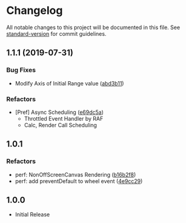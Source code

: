 # Changelog

All notable changes to this project will be documented in this file. See [standard-version](https://github.com/conventional-changelog/standard-version) for commit guidelines.

## 1.1.1 (2019-07-31)

### Bug Fixes

- Modify Axis of Initial Range value ([abd3b11](https://github.com/iamsjy17/Plotta.js/commit/abd3b11d723d08458e83b269630499848a587392))

### Refactors

- [Pref] Async Scheduling ([e69dc5a](https://github.com/iamsjy17/Plotta.js/commit/e69dc5a526e78137e7c09a61021c84f3a79fcd18))
  - Throttled Event Handler by RAF
  - Calc, Render Call Scheduling

## 1.0.1

### Refactors

- perf: NonOffScreenCanvas Rendering ([b16b2f8](https://github.com/iamsjy17/Plotta.js/commit/b16b2f81e4510325f264d70f62a0549b252eb412))
- perf: add preventDefault to wheel event ([4e9cc29](https://github.com/iamsjy17/Plotta.js/commit/4e9cc297dfc95ada82298eaab0e591b3246557e2))

## 1.0.0

- Initial Release
